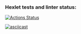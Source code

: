 ### Hexlet tests and linter status:
[![Actions Status](https://github.com/FTSx0/frontend-project-46/actions/workflows/hexlet-check.yml/badge.svg)](https://github.com/FTSx0/frontend-project-46/actions)

[![asciicast](https://asciinema.org/a/617275.svg)](https://asciinema.org/a/617275)
